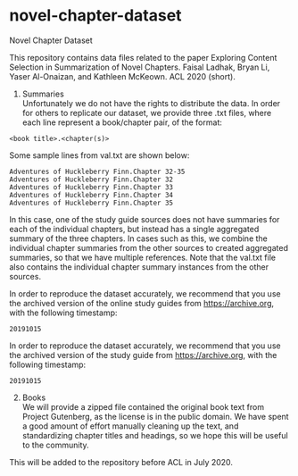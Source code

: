 # novel-chapter-dataset
Novel Chapter Dataset

This repository contains data files related to the paper
Exploring Content Selection in Summarization of Novel Chapters. Faisal Ladhak, Bryan Li, Yaser Al-Onaizan, and Kathleen McKeown. ACL 2020 (short).

1) Summaries\
Unfortunately we do not have the rights to distribute the data. In order for others to replicate our dataset, we provide three .txt files, where each line represent a book/chapter pair, of the format:
```
<book title>.<chapter(s)>
```

Some sample lines from val.txt are shown below:
```
Adventures of Huckleberry Finn.Chapter 32-35
Adventures of Huckleberry Finn.Chapter 32
Adventures of Huckleberry Finn.Chapter 33
Adventures of Huckleberry Finn.Chapter 34
Adventures of Huckleberry Finn.Chapter 35
```

In this case, one of the study guide sources does not have summaries for each of the individual chapters, but instead has a single aggregated summary of the three chapters. In cases such as this, we combine the individual chapter summaries from the other sources to created aggregated summaries, so that we have multiple references. Note that the val.txt file also contains the individual chapter summary instances from the other sources.



In order to reproduce the dataset accurately, we recommend that you use the archived version of the online study guides from https://archive.org, with the following timestamp:
```
20191015
```



In order to reproduce the dataset accurately, we recommend that you use the archived version of the study guide from https://archive.org, with the following timestamp:
```
20191015
```


2) Books\
We will provide a zipped file contained the original book text from Project Gutenberg, as the license is in the public domain. We have spent a good amount of effort manually cleaning up the text, and standardizing chapter titles and headings, so we hope this will be useful to the community.

This will be added to the repository before ACL in July 2020.
